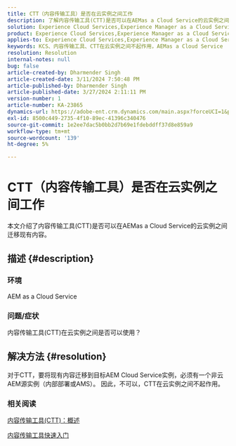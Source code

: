```yaml
---
title: CTT（内容传输工具）是否在云实例之间工作
description: 了解内容传输工具(CTT)是否可以在AEMas a Cloud Service的云实例之间工作。
solution: Experience Cloud Services,Experience Manager as a Cloud Service
product: Experience Cloud Services,Experience Manager as a Cloud Service
applies-to: Experience Cloud Services,Experience Manager as a Cloud Service
keywords: KCS、内容传输工具、CTT在云实例之间不起作用，AEMas a Cloud Service
resolution: Resolution
internal-notes: null
bug: false
article-created-by: Dharmender Singh
article-created-date: 3/11/2024 7:50:48 PM
article-published-by: Dharmender Singh
article-published-date: 3/27/2024 2:11:11 PM
version-number: 1
article-number: KA-23865
dynamics-url: https://adobe-ent.crm.dynamics.com/main.aspx?forceUCI=1&pagetype=entityrecord&etn=knowledgearticle&id=f8280fa6-e0df-ee11-904c-6045bd05e816
exl-id: 8500c449-2735-4f10-89ec-41396c340476
source-git-commit: 1e2ee7dac5b0bb2d7b69e1fdebddff37d8e859a9
workflow-type: tm+mt
source-wordcount: '139'
ht-degree: 5%

---
```


# CTT（内容传输工具）是否在云实例之间工作


本文介绍了内容传输工具(CTT)是否可以在AEMas a Cloud Service的云实例之间迁移现有内容。

## 描述 {#description}


### 环境

AEM as a Cloud Service

### 问题/症状

内容传输工具(CTT)在云实例之间是否可以使用？


## 解决方法 {#resolution}


对于CTT，要将现有内容迁移到目标AEM Cloud Service实例，必须有一个非云AEM源实例（内部部署或AMS）。 因此，不可以，CTT在云实例之间不起作用。

### 相关阅读

[内容传输工具(CTT)：概述](https://experienceleague.adobe.com/en/docs/experience-manager-cloud-service/content/migration-journey/cloud-migration/content-transfer-tool/overview-content-transfer-tool)

[内容传输工具快速入门](https://experienceleague.adobe.com/docs/experience-manager-cloud-service/content/migration-journey/cloud-migration/content-transfer-tool/getting-started-content-transfer-tool.html?lang=en)
